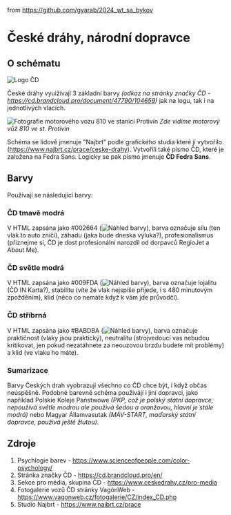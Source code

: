 from <https://github.com/gyarab/2024_wt_sa_bykov>

# České dráhy, národní dopravce
## O schématu

![Logo ČD](https://cd.brandcloud.pro/storage/10010/previews/1000x/acbf6d45f38701e280fbaa2bacdf9d63.webp)

České dráhy vyuižívají 3 základní barvy *(odkaz na stránky značky ČD - https://cd.brandcloud.pro/document/47790/104659)* jak na logu, tak i na jednotlivých vlacích.

![Fotografie motorového vozu 810 ve stanici Protivín](https://www.vagonweb.cz/fotogalerie/foto/201202/810575-Protivin.jpg) *Zde vidíme motorový vůž 810 ve st. Protivín*

Schéma se lidově jmenuje "Najbrt" podle grafického studia které jí vytvořilo. (https://www.najbrt.cz/prace/ceske-drahy).
Vytvořili také písmo ČD, které je založena na Fedra Sans. Logicky se pak písmo jmenuje **ČD Fedra Sans**.

## Barvy

Používají se následující barvy:
### ČD tmavě modrá
V HTML zapsána jako #002664 (![Náhled barvy](https://placehold.co/40x15/002664/002664.png)), barva označuje sílu (ten vlak to auto zníčí), záhadu (jaka bude dneska výluka?), profesionalismus (přiznejme si, ČD je dost profesionální narozdíl od dorpavců RegioJet a About Me).
### ČD světle modrá
V HTML zapsána jako #009FDA (![Náhled barvy](https://placehold.co/40x15/009FDA/009FDA.png)), barva označuje lojalitu (ČD IN Karta?), stabilitu (víte že vlak nejspíše přijede, i s 480 minutovým zpožděním), klid (něco co nemáte když k vám jde průvodčí).
### ČD stříbrná
V HTML zapsána jako #BABDBA (![Náhled barvy](https://placehold.co/40x15/BABDBA/BABDBA.png)), barva označuje praktičnost (vlaky jsou praktický), neutralitu (strojvedoucí vas nebudou kritikovat, jen pokud nezatáhnete za neouzovou brzdu budete mít problémy) a klid (ve vlaku ho máte).

### Sumarizace
Barvy Českých drah vyobrazují všechno co ČD chce být, i když občas neúspěšně. Podobné barevné schéma použivájí i jiní dopravci, jako například Polskie Koleje Państwowe *(PKP, což je polský státní dopravce, nepoužívá světle modrou ale použivá šedou a oranžovou, hlavní je stále modrá)* nebo Magyar Államvasutak *(MÁV-START, maďarský státní dopravce, použivá ještě žlutou)*.

## Zdroje

1. Psychlogie barev - https://www.scienceofpeople.com/color-psychology/
2. Stránka značky ČD - https://cd.brandcloud.pro/en/
3. Sekce pro média, skupina ČD - https://www.ceskedrahy.cz/pro-media
4. Fotogalerie vozů ČD stránky VagónWeb - https://www.vagonweb.cz/fotogalerie/CZ/index_CD.php
5. Studio Najbrt - https://www.najbrt.cz/prace
